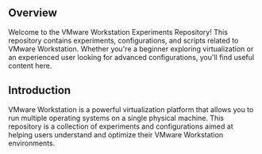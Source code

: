 ## Overview

Welcome to the VMware Workstation Experiments Repository! This repository contains experiments, configurations, and scripts related to VMware Workstation. Whether you're a beginner exploring virtualization or an experienced user looking for advanced configurations, you'll find useful content here.

## Introduction

VMware Workstation is a powerful virtualization platform that allows you to run multiple operating systems on a single physical machine. This repository is a collection of experiments and configurations aimed at helping users understand and optimize their VMware Workstation environments.
